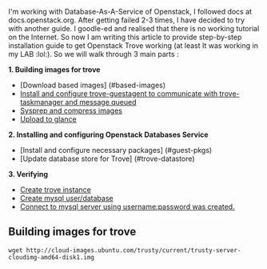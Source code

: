 I'm working with Database-As-A-Service of Openstack, I followed docs at docs.openstack.org. After getting failed 2-3 times, I have decided to try with another guide. I goodle-ed and realised that there is no working tutorial on the Internet. So now I am writing this article to provide step-by-step installation guide to get Openstack Trove working (at least It was working in my LAB :lol:). So we will walk through 3 main parts :

**1. Building images for trove**
* [Download based images] (#based-images)
* [Install and configure trove-guestagent to communicate with trove-taskmanager and message queued](#trove-guestagent)
* [Sysprep and compress images](#sysprep)
* [Upload to glance](#upload-to-glance)
	
**2. Installing and configuring Openstack Databases Service**
* [Install and configure necessary packages] (#guest-pkgs)
* [Update database store for Trove] (#trove-datastore)

**3. Verifying**
* [Create trove instance](#create-trove-instance)
* [Create mysql user/database](#create-mysql-user-db)
* [Connect to mysql server using username:password was created.](#connect-mysql)

<a name="based-images"></a>
## Building images for trove
```
wget http://cloud-images.ubuntu.com/trusty/current/trusty-server-cloudimg-amd64-disk1.img
```
